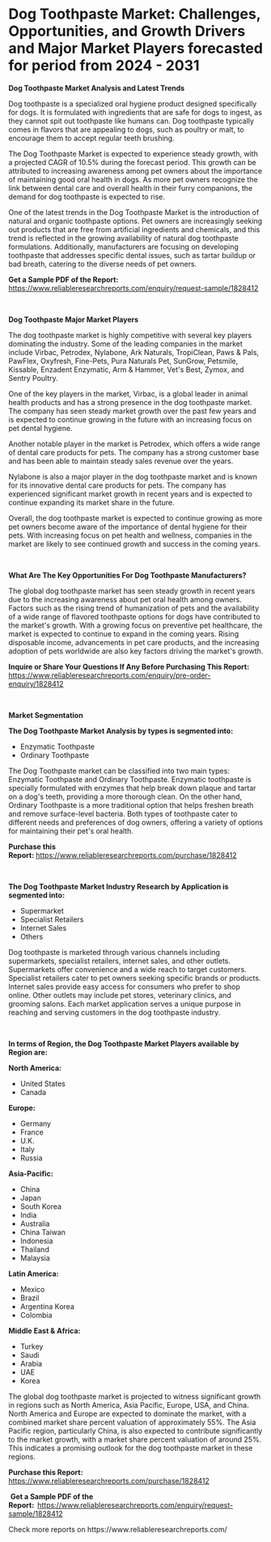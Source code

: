 <p><h1>Dog Toothpaste Market: Challenges, Opportunities, and Growth Drivers and Major Market Players forecasted for period from 2024 - 2031</h1></p><p><strong>Dog Toothpaste Market Analysis and Latest Trends</strong></p>
<p><p>Dog toothpaste is a specialized oral hygiene product designed specifically for dogs. It is formulated with ingredients that are safe for dogs to ingest, as they cannot spit out toothpaste like humans can. Dog toothpaste typically comes in flavors that are appealing to dogs, such as poultry or malt, to encourage them to accept regular teeth brushing.</p><p>The Dog Toothpaste Market is expected to experience steady growth, with a projected CAGR of 10.5% during the forecast period. This growth can be attributed to increasing awareness among pet owners about the importance of maintaining good oral health in dogs. As more pet owners recognize the link between dental care and overall health in their furry companions, the demand for dog toothpaste is expected to rise.</p><p>One of the latest trends in the Dog Toothpaste Market is the introduction of natural and organic toothpaste options. Pet owners are increasingly seeking out products that are free from artificial ingredients and chemicals, and this trend is reflected in the growing availability of natural dog toothpaste formulations. Additionally, manufacturers are focusing on developing toothpaste that addresses specific dental issues, such as tartar buildup or bad breath, catering to the diverse needs of pet owners.</p></p>
<p><strong>Get a Sample PDF of the Report:&nbsp;</strong> <a href="https://www.reliableresearchreports.com/enquiry/request-sample/1828412">https://www.reliableresearchreports.com/enquiry/request-sample/1828412</a></p>
<p>&nbsp;</p>
<p><strong>Dog Toothpaste Major Market Players</strong></p>
<p><p>The dog toothpaste market is highly competitive with several key players dominating the industry. Some of the leading companies in the market include Virbac, Petrodex, Nylabone, Ark Naturals, TropiClean, Paws & Pals, PawFlex, Oxyfresh, Fine-Pets, Pura Naturals Pet, SunGrow, Petsmile, Kissable, Enzadent Enzymatic, Arm & Hammer, Vet's Best, Zymox, and Sentry Poultry.</p><p>One of the key players in the market, Virbac, is a global leader in animal health products and has a strong presence in the dog toothpaste market. The company has seen steady market growth over the past few years and is expected to continue growing in the future with an increasing focus on pet dental hygiene.</p><p>Another notable player in the market is Petrodex, which offers a wide range of dental care products for pets. The company has a strong customer base and has been able to maintain steady sales revenue over the years.</p><p>Nylabone is also a major player in the dog toothpaste market and is known for its innovative dental care products for pets. The company has experienced significant market growth in recent years and is expected to continue expanding its market share in the future.</p><p>Overall, the dog toothpaste market is expected to continue growing as more pet owners become aware of the importance of dental hygiene for their pets. With increasing focus on pet health and wellness, companies in the market are likely to see continued growth and success in the coming years.</p></p>
<p>&nbsp;</p>
<p><strong>What Are The Key Opportunities For Dog Toothpaste Manufacturers?</strong></p>
<p><p>The global dog toothpaste market has seen steady growth in recent years due to the increasing awareness about pet oral health among owners. Factors such as the rising trend of humanization of pets and the availability of a wide range of flavored toothpaste options for dogs have contributed to the market's growth. With a growing focus on preventive pet healthcare, the market is expected to continue to expand in the coming years. Rising disposable income, advancements in pet care products, and the increasing adoption of pets worldwide are also key factors driving the market's growth.</p></p>
<p><strong>Inquire or Share Your Questions If Any Before Purchasing This Report:</strong> <a href="https://www.reliableresearchreports.com/enquiry/pre-order-enquiry/1828412">https://www.reliableresearchreports.com/enquiry/pre-order-enquiry/1828412</a></p>
<p>&nbsp;</p>
<p><strong>Market Segmentation</strong></p>
<p><strong>The Dog Toothpaste Market Analysis by types is segmented into:</strong></p>
<p><ul><li>Enzymatic Toothpaste</li><li>Ordinary Toothpaste</li></ul></p>
<p><p>The Dog Toothpaste market can be classified into two main types: Enzymatic Toothpaste and Ordinary Toothpaste. Enzymatic toothpaste is specially formulated with enzymes that help break down plaque and tartar on a dog's teeth, providing a more thorough clean. On the other hand, Ordinary Toothpaste is a more traditional option that helps freshen breath and remove surface-level bacteria. Both types of toothpaste cater to different needs and preferences of dog owners, offering a variety of options for maintaining their pet's oral health.</p></p>
<p><strong>Purchase this Report:&nbsp;</strong><a href="https://www.reliableresearchreports.com/purchase/1828412">https://www.reliableresearchreports.com/purchase/1828412</a></p>
<p>&nbsp;</p>
<p><strong>The Dog Toothpaste Market Industry Research by Application is segmented into:</strong></p>
<p><ul><li>Supermarket</li><li>Specialist Retailers</li><li>Internet Sales</li><li>Others</li></ul></p>
<p><p>Dog toothpaste is marketed through various channels including supermarkets, specialist retailers, internet sales, and other outlets. Supermarkets offer convenience and a wide reach to target customers. Specialist retailers cater to pet owners seeking specific brands or products. Internet sales provide easy access for consumers who prefer to shop online. Other outlets may include pet stores, veterinary clinics, and grooming salons. Each market application serves a unique purpose in reaching and serving customers in the dog toothpaste industry.</p></p>
<p>&nbsp;</p>
<p><strong>In terms of Region, the Dog Toothpaste Market Players available by Region are:</strong></p>
<p>
    <p> <strong> North America: </strong>
        <ul>
            <li>United States</li>
            <li>Canada</li>
        </ul>
        </p> 
    <p> <strong> Europe: </strong>
        <ul>
            <li>Germany</li>
            <li>France</li>
            <li>U.K.</li>
            <li>Italy</li>
            <li>Russia</li>
        </ul>
        </p> 
    <p> <strong> Asia-Pacific: </strong>
        <ul>
            <li>China</li>
            <li>Japan</li>
            <li>South Korea</li>
            <li>India</li>
            <li>Australia</li>
            <li>China Taiwan</li>
            <li>Indonesia</li>
            <li>Thailand</li>
            <li>Malaysia</li>
        </ul>
        </p> 
    <p> <strong> Latin America: </strong>
        <ul>
            <li>Mexico</li>
            <li>Brazil</li>
            <li>Argentina Korea</li>
            <li>Colombia</li>
        </ul>
        </p> 
    <p> <strong> Middle East & Africa: </strong>
        <ul>
            <li>Turkey</li>
            <li>Saudi</li>
            <li>Arabia</li>
            <li>UAE</li>
            <li>Korea</li>
        </ul>
    </p>
    </p>
<p><p>The global dog toothpaste market is projected to witness significant growth in regions such as North America, Asia Pacific, Europe, USA, and China. North America and Europe are expected to dominate the market, with a combined market share percent valuation of approximately 55%. The Asia Pacific region, particularly China, is also expected to contribute significantly to the market growth, with a market share percent valuation of around 25%. This indicates a promising outlook for the dog toothpaste market in these regions.</p></p>
<p><strong>Purchase this Report: </strong><a href="https://www.reliableresearchreports.com/purchase/1828412">https://www.reliableresearchreports.com/purchase/1828412</a></p>
<p>&nbsp;<strong>Get a Sample PDF of the Report:&nbsp;&nbsp;</strong><a href="https://www.reliableresearchreports.com/enquiry/request-sample/1828412">https://www.reliableresearchreports.com/enquiry/request-sample/1828412</a></p>
<p><strong></strong></p>
<p>Check more reports on https://www.reliableresearchreports.com/</p>